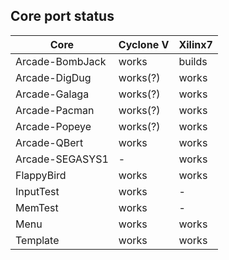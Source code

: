 ## Core port status

| **Core** | **Cyclone V** | **Xilinx7** |
--|--|--
|Arcade-BombJack | works    | builds |
|Arcade-DigDug   | works(?) | works |
|Arcade-Galaga   | works(?) | works |
|Arcade-Pacman   | works(?) | works |
|Arcade-Popeye   | works(?) | works |
|Arcade-QBert    | works    | works |
|Arcade-SEGASYS1 | -        | works |
|FlappyBird      | works    | works |
|InputTest       | works    | - |
|MemTest         | works    | - |
|Menu            | works    | works |
|Template        | works    | works |

